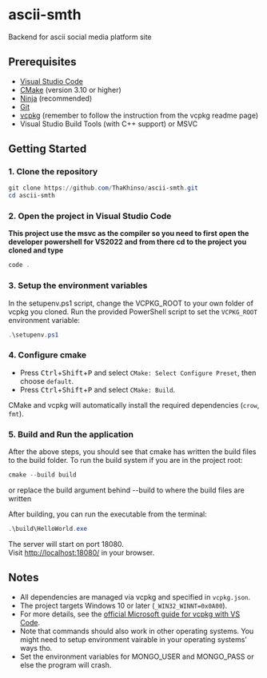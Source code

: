 # ascii-smth
Backend for ascii social media platform site

## Prerequisites

- [Visual Studio Code](https://code.visualstudio.com/)
- [CMake](https://cmake.org/) (version 3.10 or higher)
- [Ninja](https://ninja-build.org/) (recommended)
- [Git](https://git-scm.com/)
- [vcpkg](https://github.com/microsoft/vcpkg) (remember to follow the instruction from the vcpkg readme page)
- Visual Studio Build Tools (with C++ support) or MSVC

## Getting Started

### 1. Clone the repository

```powershell
git clone https://github.com/ThaKhinso/ascii-smth.git
cd ascii-smth
```


### 2. Open the project in Visual Studio Code
**This project use the msvc as the compiler so you need to first open the developer powershell for VS2022 and from there cd to the project you cloned and type**
```powershell
code .
```

### 3. Setup the environment variables
In the setupenv.ps1 script, change the VCPKG_ROOT to your own folder of vcpkg you cloned.
Run the provided PowerShell script to set the `VCPKG_ROOT` environment variable:

```powershell
.\setupenv.ps1
```

### 4. Configure cmake

- Press <kbd>Ctrl</kbd>+<kbd>Shift</kbd>+<kbd>P</kbd> and select `CMake: Select Configure Preset`, then choose `default`.
- Press <kbd>Ctrl</kbd>+<kbd>Shift</kbd>+<kbd>P</kbd> and select `CMake: Build`.

CMake and vcpkg will automatically install the required dependencies (`crow`, `fmt`).

### 5. Build and Run the application
After the above steps, you should see that cmake has written the build files to the build folder. To run the build system if you are in the project root:
```powershell
cmake --build build
```
or replace the build argument behind --build to where the build files are written

After building, you can run the executable from the terminal:

```powershell
.\build\HelloWorld.exe
```

The server will start on port 18080.  
Visit [http://localhost:18080/](http://localhost:18080/) in your browser.

## Notes

- All dependencies are managed via vcpkg and specified in `vcpkg.json`.
- The project targets Windows 10 or later (`_WIN32_WINNT=0x0A00`).
- For more details, see the [official Microsoft guide for vcpkg with VS Code](https://learn.microsoft.com/en-us/cpp/build/vcpkg).
- Note that commands should also work in other operating systems. You might need to setup environment vairable in your operating systems' ways tho.
- Set the environment variables for MONGO_USER and MONGO_PASS or else the program will crash.

